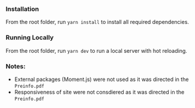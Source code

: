### Installation

From the root folder, run `yarn install` to install all required dependencies.

### Running Locally

From the root folder, run `yarn dev` to run a local server with hot reloading.

### Notes:

- External packages (Moment.js) were not used as it was directed in the `Preinfo.pdf`
- Responsiveness of site were not consdiered as it was directed in the `Preinfo.pdf`
